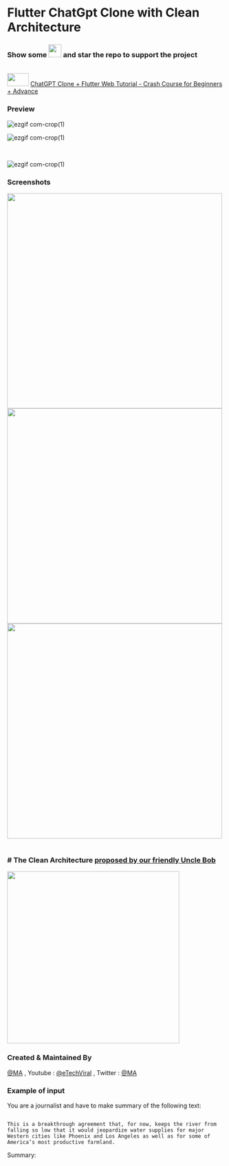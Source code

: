 # Flutter ChatGpt Clone with Clean Architecture

### Show some  <img src="https://github.githubassets.com/images/icons/emoji/unicode/2764.png" width="30" height="30" />   and star the repo to support the project

<br />
<img src="https://user-images.githubusercontent.com/10207753/84770526-2589fa00-aff1-11ea-83bf-f1255b9371ac.jpg" width="50" height="30" />
<a href="https://youtu.be/ph_-j92Zf2s">ChatGPT Clone + Flutter Web Tutorial - Crash Course for Beginners + Advance</a>
<br/>


### Preview
<p float="left">

![ezgif com-crop(1)](https://media.giphy.com/media/v1.Y2lkPTc5MGI3NjExZjI4N2MwZjhmZWU1YTJiMDM2YThhN2RhZTdhYjZjMzk0YjNhZjAzMSZjdD1n/X7vQqJBU0pkKZqJ5lk/giphy.gif)
  <br/>
  

![ezgif com-crop(1)](https://media.giphy.com/media/v1.Y2lkPTc5MGI3NjExN2ZjOTg1YmIzYTE5NmQ3ZDFkMDE4ZjdhZGQ0ZTBjN2U0NTUzY2QzMyZjdD1n/BEqJvejTzBm2o9vXtC/giphy.gif)

 <br/>
  

![ezgif com-crop(1)](https://media.giphy.com/media/v1.Y2lkPTc5MGI3NjExNTFhOWZlMmFlMjE4MzNiYmM3M2IxNjMzOGM3ZDQ2MzZmYjU4NDQ4MiZjdD1n/bw72FdJDxRzrBugDbJ/giphy.gif)

</p>

### Screenshots

<p float="left">
  <img src="https://user-images.githubusercontent.com/10207753/220455552-b1cd8b1d-35d0-423f-a3e7-419c811d4720.png" height="500" /> 
<br/>
  <img src="https://user-images.githubusercontent.com/10207753/220455546-5948d56c-adec-49a3-aee0-05cf64e60e13.png" height="500" />
 <br/>
  <img src="https://user-images.githubusercontent.com/10207753/220456066-fa0035c3-f706-43ce-a7b9-43f9de1b9c1e.png" height="500" />
<br/>
  <br />
</p>


 
 



### # The Clean Architecture [proposed by our friendly Uncle Bob](https://blog.cleancoder.com/uncle-bob/2012/08/13/the-clean-architecture.html)

<p float="left">
  <img src="https://user-images.githubusercontent.com/10207753/93004894-e8d48d00-f564-11ea-9f34-8614c783e98a.jpg" height="400" /> 
    <p/>
    
### Created & Maintained By

[@MA](https://github.com/amirk3321) , Youtube : [@eTechViral](https://www.youtube.com/c/eTechViral) , Twitter  : [@MA](https://twitter.com/__muhammad_amir)

### Example of input
You are a journalist and have to make summary of the following text:
```Arizona, California and Nevada have agreed to take less water from the drought-strained Colorado River. 

This is a breakthrough agreement that, for now, keeps the river from falling so low that it would jeopardize water supplies for major Western cities like Phoenix and Los Angeles as well as for some of America’s most productive farmland.
```

Summary: